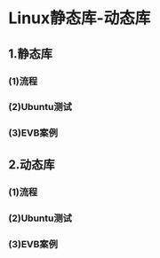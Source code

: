 # Linux静态库-动态库



## 1.静态库

### (1)流程





### (2)Ubuntu测试



### (3)EVB案例



## 2.动态库

### (1)流程



### (2)Ubuntu测试



### (3)EVB案例







